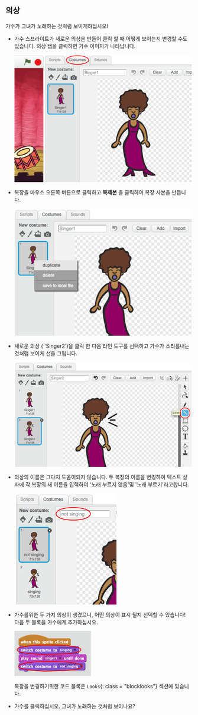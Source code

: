 ## 의상

가수가 그녀가 노래하는 것처럼 보이게하십시오!

+ 가수 스프라이트가 새로운 의상을 만들어 클릭 할 때 어떻게 보이는지 변경할 수도 있습니다. 의상 탭을 클릭하면 가수 이미지가 나타납니다.
    
    ![스크린 샷](images/band-singer-costume.png)

+ 복장을 마우스 오른쪽 버튼으로 클릭하고 **복제본** 을 클릭하여 복장 사본을 만듭니다.
    
    ![스크린 샷](images/band-singer-duplicate.png)

+ 새로운 의상 ( 'Singer2')을 클릭 한 다음 라인 도구를 선택하고 가수가 소리를내는 것처럼 보이게 선을 그립니다.
    
    ![스크린 샷](images/band-singer-click.png)

+ 의상의 이름은 그다지 도움이되지 않습니다. 두 복장의 이름을 변경하여 텍스트 상자에 각 복장의 새 이름을 입력하여 '노래 부르지 않음'및 '노래 부르기'라고합니다.
    
    ![스크린 샷](images/band-singer-name.png)

+ 가수를위한 두 가지 의상이 생겼으니, 어떤 의상이 표시 될지 선택할 수 있습니다! 다음 두 블록을 가수에게 추가하십시오.
    
    ![스크린 샷](images/band-looks.png)
    
    복장을 변경하기위한 코드 블록은 `Looks`{: class = "blocklooks"} 섹션에 있습니다.

+ 가수를 클릭하십시오. 그녀가 노래하는 것처럼 보이나요?